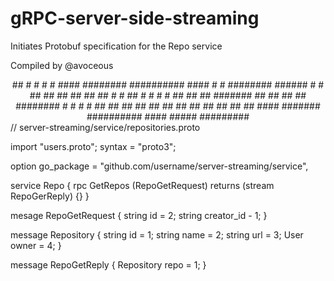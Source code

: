 <h1>gRPC-server-side-streaming</h1>
<p>Initiates Protobuf specification for the Repo service<p>
<p>Compiled by @avoceous<p> 

<center>
      ##                             
     #  #     #        #    ####      ########   ##########    ####     #     #    ######## 
    ######     #      #   ##    ##   ##          ##          ##    ##   #     #   ## 
   #      #     #    #    ##    ##   ##          #######     ##    ##   ##   ##    ########    
  #        #     #  #     ##    ##    ##         ##          ##    ##   ##   ##          ##
 ##        ##     ##        ####       #######   ##########    ####      #####    #########
</center>

<o1>
// server-streaming/service/repositories.proto

import "users.proto";
syntax = "proto3";

option go_package = "github.com/username/server-streaming/service",

service Repo {
  rpc GetRepos (RepoGetRequest) returns (stream RepoGerReply) {}
}

mesage RepoGetRequest {
  string id = 2;
  string creator_id - 1;
}

message Repository {
  string id = 1;
  string name = 2;
  string url = 3;
  User owner = 4;
}

message RepoGetReply {
  Repository repo = 1;
}
</o1>
